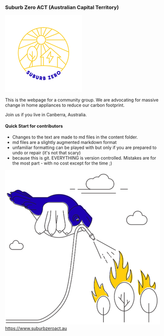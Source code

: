 ### Suburb Zero ACT (Australian Capital Territory) 
![logo](https://github.com/Suburbzero/suburbzeroact.github.io/blob/main/images/S0_RGB_01_colour_lo.png?raw=true)

This is the webpage for a community group.
We are advocating for massive change in home appliances to reduce our carbon footprint.

Join us if you live in Canberra, Australia.


#### Quick Start for contributors
* Changes to the text are made to md files in the content folder.
* md files are a slightly augmented  markdown format
* unfamiliar formatting  can be played with but only if you are prepared to undo or  repair (it's not that scary)
* because this is git. EVERYTHING is version controlled. Mistakes are for the most part -  with no cost except for the time ;)
  
![skywhale](https://github.com/Suburbzero/suburbzeroact.github.io/blob/main/images/S0_web_why_1x1.png?raw=true)
https://www.suburbzeroact.au
